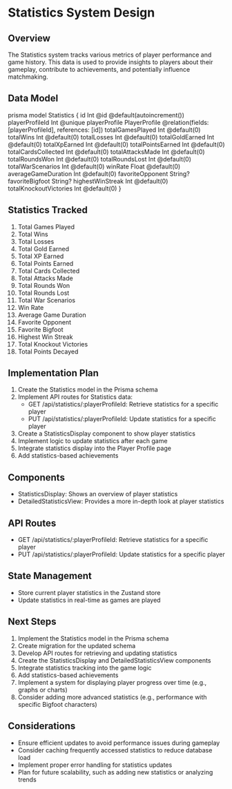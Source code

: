 # Statistics System Design

## Overview
The Statistics system tracks various metrics of player performance and game history. This data is used to provide insights to players about their gameplay, contribute to achievements, and potentially influence matchmaking.

## Data Model

prisma
model Statistics {
  id                  Int           @id @default(autoincrement())
  playerProfileId     Int           @unique
  playerProfile       PlayerProfile @relation(fields: [playerProfileId], references: [id])
  totalGamesPlayed    Int           @default(0)
  totalWins           Int           @default(0)
  totalLosses         Int           @default(0)
  totalGoldEarned     Int           @default(0)
  totalXpEarned       Int           @default(0)
  totalPointsEarned   Int           @default(0)
  totalCardsCollected Int           @default(0)
  totalAttacksMade    Int           @default(0)
  totalRoundsWon      Int           @default(0)
  totalRoundsLost     Int           @default(0)
  totalWarScenarios   Int           @default(0)
  winRate             Float         @default(0)
  averageGameDuration Int           @default(0)
  favoriteOpponent    String?
  favoriteBigfoot     String?
  highestWinStreak    Int           @default(0)
  totalKnockoutVictories Int        @default(0)
}


## Statistics Tracked

1. Total Games Played
2. Total Wins
3. Total Losses
4. Total Gold Earned
5. Total XP Earned
6. Total Points Earned
7. Total Cards Collected
8. Total Attacks Made
9. Total Rounds Won
10. Total Rounds Lost
11. Total War Scenarios
12. Win Rate
13. Average Game Duration
14. Favorite Opponent
15. Favorite Bigfoot
16. Highest Win Streak
17. Total Knockout Victories
18. Total Points Decayed

## Implementation Plan

1. Create the Statistics model in the Prisma schema
2. Implement API routes for Statistics data:
   - GET /api/statistics/:playerProfileId: Retrieve statistics for a specific player
   - PUT /api/statistics/:playerProfileId: Update statistics for a specific player
3. Create a StatisticsDisplay component to show player statistics
4. Implement logic to update statistics after each game
5. Integrate statistics display into the Player Profile page
6. Add statistics-based achievements

## Components

- StatisticsDisplay: Shows an overview of player statistics
- DetailedStatisticsView: Provides a more in-depth look at player statistics

## API Routes

- GET /api/statistics/:playerProfileId: Retrieve statistics for a specific player
- PUT /api/statistics/:playerProfileId: Update statistics for a specific player

## State Management

- Store current player statistics in the Zustand store
- Update statistics in real-time as games are played

## Next Steps

1. Implement the Statistics model in the Prisma schema
2. Create migration for the updated schema
3. Develop API routes for retrieving and updating statistics
4. Create the StatisticsDisplay and DetailedStatisticsView components
5. Integrate statistics tracking into the game logic
6. Add statistics-based achievements
7. Implement a system for displaying player progress over time (e.g., graphs or charts)
8. Consider adding more advanced statistics (e.g., performance with specific Bigfoot characters)

## Considerations

- Ensure efficient updates to avoid performance issues during gameplay
- Consider caching frequently accessed statistics to reduce database load
- Implement proper error handling for statistics updates
- Plan for future scalability, such as adding new statistics or analyzing trends